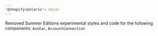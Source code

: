 ```yaml
---
'@shopify/polaris': major
---
```


Removed Summer Editions experimental styles and code for the following components: `Avatar`, `AccountConnection`
